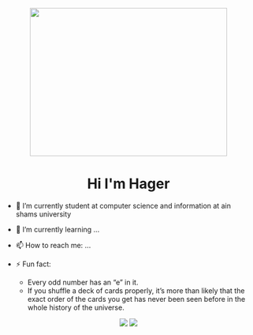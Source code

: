 <p align="center">
<img src="https://media.giphy.com/media/L1R1tvI9svkIWwpVYr/giphy.gif" width="400" height="300" />
</p>
<h1 align="center"> Hi I'm Hager   </h1>
                                                                    
- 🔭 I’m currently student at computer science and information at ain shams university
- 🌱 I’m currently learning ...

- 📫 How to reach me: ...

- ⚡ Fun fact: 
  - Every odd number has an “e” in it.
  - If you shuffle a deck of cards properly, it’s more than likely that the exact order of the cards you get has never been seen before in the whole history of the universe.

 <p align="center">
<img src="https://github-readme-stats.vercel.app/api?username=hagerkhaledabdelmonem&show_icons=true&theme=dracula">
<img src="https://github-readme-stats.vercel.app/api/top-langs/?username=hagerkhaledabdelmonem&count_private=true&theme=dracula">
 </p>


